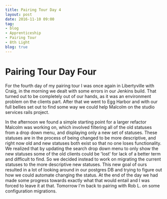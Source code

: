 ```yaml
---
title: Pairing Tour Day 4
layout: post
date: 2016-11-10 09:00
tag:
- blog
- Apprenticeship
- Pairing Tour
- 8th Light
blog: true
---
```


# Pairing Tour Day Four

For the fourth day of my pairing tour I was once again in Libertyville with Craig, in the morning we dealt with some errors in our Jenkins build. That turned out to be completely out of our hands, as it was an environment problem on the clients part. After that we went to Egg Harbor and with our full bellies set out to find some way we could help Malcolm on the studio services rails project.

In the afternoon we found a simple starting point for a larger refactor Malcolm was working on, which involved filtering all of the old statuses from a drop down menu, and displaying only a new set of statuses. These statuses are in the process of being changed to be more descriptive, and right now old and new statuses both exist so that no one loses functionality. We realized that by updating the search drop down menu to only show the new statuses some of the old clients could be 'lost' for lack of a better term and difficult to find. So we decided instead to work on migrating the current statuses to the more descriptive new statuses. This new goal of ours resulted in a lot of looking around in our postgres DB and trying to figure out how we could automate changing the status. At the end of the day we had made some progress towards exactly what that would entail and I was forced to leave it at that. Tomorrow I'm back to pairing with Rob L. on some configuration migrations.
